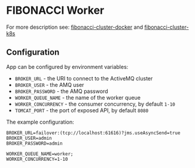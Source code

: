 # FIBONACCI Worker

For more description see: [fibonacci-cluster-docker](https://github.com/gerardolenski/fibonacci-cluster-docker) and [fibonacci-cluster-k8s](https://github.com/gerardolenski/fibonacci-cluster-k8s)

## Configuration

App can be configured by environment variables:

- `BROKER_URL` - the URI to connect to the ActiveMQ cluster
- `BROKER_USER` - the AMQ user
- `BROKER_PASSWORD` - the AMQ password
- `WORKER_QUEUE_NAME` - the name of the worker queue
- `WORKER_CONCURRENCY` - the consumer concurrency, by default `1-10`
- `TOMCAT_PORT` - the port of exposed API, by default `8080` 
 
The example configuration:
```
BROKER_URL=failover:(tcp://localhost:61616)?jms.useAsyncSend=true
BROKER_USER=admin
BROKER_PASSWORD=admin

WORKER_QUEUE_NAME=worker;
WORKER_CONCURRENCY=1-10
```